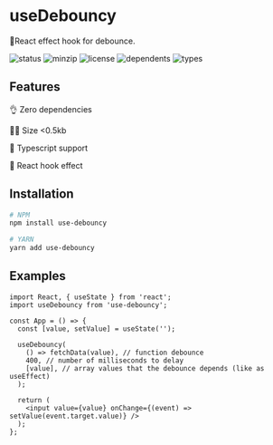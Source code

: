# useDebouncy

🚦React effect hook for debounce.

![status](https://badgen.net/github/status/egorAva/use-debouncy/master)
![minzip](https://badgen.net/bundlephobia/minzip/use-debouncy)
![license](https://badgen.net/npm/license/use-debouncy)
![dependents](https://badgen.net/npm/dependents/use-debouncy)
![types](https://badgen.net/npm/types/use-debouncy)

## Features

👌 Zero dependencies

🏋️‍♀️ Size <0.5kb

📖 Typescript support

🎣 React hook effect

## Installation

```bash
# NPM
npm install use-debouncy

# YARN
yarn add use-debouncy
```

## Examples

```tsx
import React, { useState } from 'react';
import useDebouncy from 'use-debouncy';

const App = () => {
  const [value, setValue] = useState('');

  useDebouncy(
    () => fetchData(value), // function debounce
    400, // number of milliseconds to delay
    [value], // array values that the debounce depends (like as useEffect)
  );

  return (
    <input value={value} onChange={(event) => setValue(event.target.value)} />
  );
};
```
